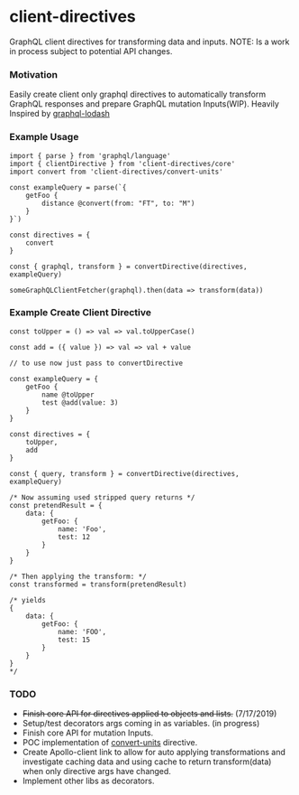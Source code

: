# client-directives
GraphQL client directives for transforming data and inputs. NOTE: Is a work in process subject  to potential API changes.

### Motivation
Easily create client only graphql directives to automatically transform GraphQL responses and prepare GraphQL mutation Inputs(WIP). Heavily Inspired by [graphql-lodash](https://github.com/APIs-guru/graphql-lodash)

### Example Usage

```
import { parse } from 'graphql/language'
import { clientDirective } from 'client-directives/core'
import convert from 'client-directives/convert-units'

const exampleQuery = parse(`{
    getFoo {
        distance @convert(from: "FT", to: "M")
    }
}`)

const directives = {
    convert
}

const { graphql, transform } = convertDirective(directives, exampleQuery)

someGraphQLClientFetcher(graphql).then(data => transform(data))
```

### Example Create Client Directive

```
const toUpper = () => val => val.toUpperCase()

const add = ({ value }) => val => val + value

// to use now just pass to convertDirective

const exampleQuery = {
    getFoo {
        name @toUpper
        test @add(value: 3)
    }
}

const directives = {
    toUpper,
    add
}

const { query, transform } = convertDirective(directives, exampleQuery)

/* Now assuming used stripped query returns */
const pretendResult = {
    data: {
        getFoo: {
            name: 'Foo',
            test: 12
        }
    }
}

/* Then applying the transform: */
const transformed = transform(pretendResult)

/* yields
{
    data: {
        getFoo: {
            name: 'FOO',
            test: 15
        }
    }
}
*/

```

### TODO
- ~~Finish core API for directives applied to objects and lists.~~ (7/17/2019)
- Setup/test decorators args coming in as variables. (in progress)
- Finish core API for mutation Inputs.
- POC implementation of [convert-units](https://github.com/ben-ng/convert-units) directive.
- Create Apollo-client link to allow for auto applying transformations and investigate caching data and using cache to return transform(data) when only directive args have changed.
- Implement other libs as decorators.